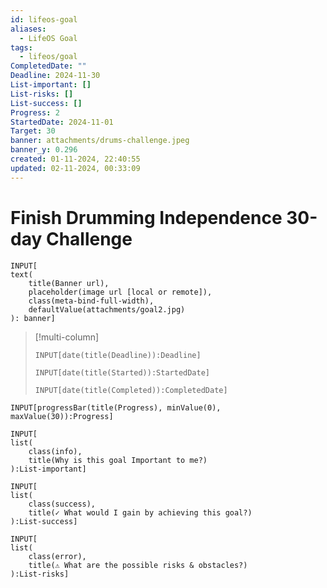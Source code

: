 ```yaml
---
id: lifeos-goal
aliases:
  - LifeOS Goal
tags:
  - lifeos/goal
CompletedDate: ""
Deadline: 2024-11-30
List-important: []
List-risks: []
List-success: []
Progress: 2
StartedDate: 2024-11-01
Target: 30
banner: attachments/drums-challenge.jpeg
banner_y: 0.296
created: 01-11-2024, 22:40:55
updated: 02-11-2024, 00:33:09
---
```


# Finish Drumming Independence 30-day Challenge

```meta-bind
INPUT[
text(
    title(Banner url),
    placeholder(image url [local or remote]),
    class(meta-bind-full-width), 
    defaultValue(attachments/goal2.jpg)
): banner]
```

> [!multi-column]
> ```meta-bind
> INPUT[date(title(Deadline)):Deadline]
> ```
> ```meta-bind
> INPUT[date(title(Started)):StartedDate]
> ```
> ```meta-bind
> INPUT[date(title(Completed)):CompletedDate]
> ```

```meta-bind  
INPUT[progressBar(title(Progress), minValue(0), maxValue(30)):Progress]  
```

```meta-bind
INPUT[
list(
    class(info),
    title(Why is this goal Important to me?)
):List-important]
```

```meta-bind
INPUT[
list(
    class(success), 
    title(✓ What would I gain by achieving this goal?)
):List-success]
```

```meta-bind
INPUT[
list(
    class(error),
    title(⚠ What are the possible risks & obstacles?)
):List-risks]
```


